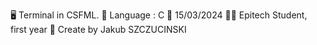 🖥️ Terminal in CSFML.
👅 Language : C
📅 15/03/2024
🧑‍🎓 Epitech Student, first year
🔧 Create by Jakub SZCZUCINSKI